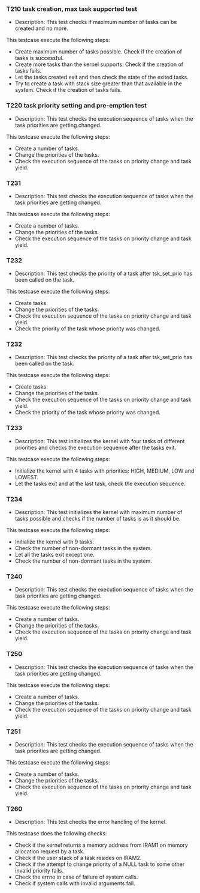 ### T210 task creation, max task supported test
* Description: This test checks if maximum number of tasks can be created and no more.

This testcase execute the following steps:

* Create maximum number of tasks possible. Check if the creation of tasks is successful.
* Create more tasks than the kernel supports. Check if the creation of tasks fails.
* Let the tasks created exit and then check the state of the exited tasks.
* Try to create a task with stack size greater than that available in the system. Check if the creation of tasks fails.

### T220 task priority setting and pre-emption test
* Description: This test checks the execution sequence of tasks when the task priorities are getting changed.

This testcase execute the following steps:

* Create a number of tasks.
* Change the priorities of the tasks.
* Check the execution sequence of the tasks on priority change and task yield.

### T231
* Description: This test checks the execution sequence of tasks when the task priorities are getting changed.

This testcase execute the following steps:

* Create a number of tasks.
* Change the priorities of the tasks.
* Check the execution sequence of the tasks on priority change and task yield.

### T232
* Description: This test checks the priority of a task after tsk_set_prio has been called on the task.

This testcase execute the following steps:

* Create tasks.
* Change the priorities of the tasks.
* Check the execution sequence of the tasks on priority change and task yield.
* Check the priority of the task whose priority was changed.

### T232
* Description: This test checks the priority of a task after tsk_set_prio has been called on the task.

This testcase execute the following steps:

* Create tasks.
* Change the priorities of the tasks.
* Check the execution sequence of the tasks on priority change and task yield.
* Check the priority of the task whose priority was changed.

### T233
* Description: This test initializes the kernel with four tasks of different priorities and checks the execution sequence after the tasks exit.

This testcase execute the following steps:

* Initialize the kernel with 4 tasks with priorities: HIGH, MEDIUM, LOW and LOWEST.
* Let the tasks exit and at the last task, check the execution sequence.

### T234
* Description: This test initializes the kernel with maximum number of tasks possible and checks if the number of tasks is as it should be.

This testcase execute the following steps:

* Initialize the kernel with 9 tasks.
* Check the number of non-dormant tasks in the system.
* Let all the tasks exit except one.
* Check the number of non-dormant tasks in the system.

### T240
* Description: This test checks the execution sequence of tasks when the task priorities are getting changed.

This testcase execute the following steps:

* Create a number of tasks.
* Change the priorities of the tasks.
* Check the execution sequence of the tasks on priority change and task yield.

### T250
* Description: This test checks the execution sequence of tasks when the task priorities are getting changed.

This testcase execute the following steps:

* Create a number of tasks.
* Change the priorities of the tasks.
* Check the execution sequence of the tasks on priority change and task yield.

### T251
* Description: This test checks the execution sequence of tasks when the task priorities are getting changed.

This testcase execute the following steps:

* Create a number of tasks.
* Change the priorities of the tasks.
* Check the execution sequence of the tasks on priority change and task yield.

### T260
* Description: This test checks the error handling of the kernel.

This testcase does the following checks:

* Check if the kernel returns a memory address from IRAM1 on memory allocation request by a task.
* Check if the user stack of a task resides on IRAM2.
* Check if the attempt to change priority of a NULL task to some other invalid priority fails.
* Check the errno in case of failure of system calls.
* Check if system calls with invalid arguments fail.
